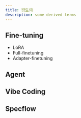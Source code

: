 ```yaml
---
title: 衍生词
description: some derived terms
---
```


## Fine-tuning

- LoRA
- Full-finetuning
- Adapter-finetuning

## Agent 

## Vibe Coding

## Specflow




